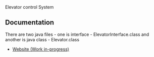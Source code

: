 Elevator control SystemDocumentation-------------  There are two java files - one is interface - ElevatorInterface.class and another is java class - Elevator.class  - [Website (Work in-progress)](http://dhivya89.github.com/) 